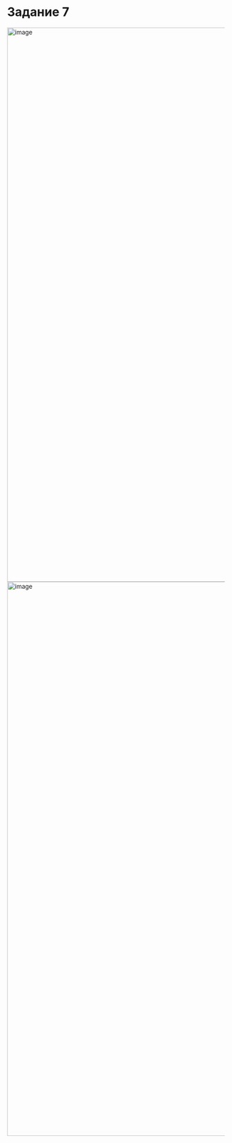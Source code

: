 # Задание 7

<img width="1280" alt="image" src="https://user-images.githubusercontent.com/72343402/201878172-99c150be-1f9b-4e5c-b661-e243eab4c7af.png">
<img width="1280" alt="image" src="https://user-images.githubusercontent.com/72343402/201878233-b5a94745-0ffc-4f27-9554-54b51ab580c6.png">

